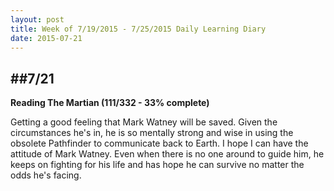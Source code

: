 ```yaml
---
layout: post
title: Week of 7/19/2015 - 7/25/2015 Daily Learning Diary
date: 2015-07-21
---
```


##7/21
---
**Reading The Martian (111/332 - 33% complete)**

Getting a good feeling that Mark Watney will be saved. Given the circumstances he's in, he is so mentally strong and wise in using the obsolete Pathfinder to communicate back to Earth. I hope I can have the attitude of Mark Watney. Even when there is no one around to guide him, he keeps on fighting for his life and has hope he can survive no matter the odds he's facing.